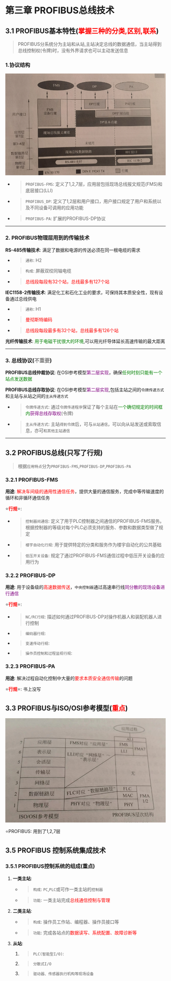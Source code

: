 # 第三章 PROFIBUS总线技术
## 3.1 PROFIBUS基本特性(<font color=red>掌握三种的分类,区别,联系</font>)
> PROFIBUS分系统分为主站和从站,主站决定总线的数据通信，当主站得到总线控制权(令牌)时，没有外界请求也可以主动发送信息  

### 1.协议结构
![img](img/PROFIBUS协议结构.png '图1 PROFIBUS协议结构 :size=70%')  
- >`PROFIBUS-FMS`: 定义了1,2,7层，应用层包括现场总线报文规范(FMS)和底层接口(LLI)  
- >`PROFIBUS_DP`: 定义了1,2层和用户接口，用户接口规定了用户和系统以及不同设备可调用的应用功能  
- >`PROFIBUS-PA`: 扩展的PROFIBUS-DP协议  


---
### 2. PROFIBUS物理层用到的传输技术
**RS-485传输技术**: 满足了数据和电源的传送必须在同一根电缆的需求  
- >`通称`: H2  
- >`构成`: 屏蔽双绞同轴电缆  
- ><font color=red>总线段每段有32个站，总线最多有127个站</font>  

**IEC1158-2传输技术**: 满足化工和石化工业的要求，可保持其本质安全性，现有设备通过总线供电  
- >`通称`: H1  
- ><font color=red>曼彻斯特编码</font>  
- ><font color=red>总线段每段最多有32个站，总线最多有126个站</font>  

**光纤传输技术**: <font color=green>用于电磁干扰很大的环境</font>,可以用光纤导体延长高速传输的最大距离  

---
### 3. 总线协议(<font color=grey>不重要</font>)
**PROFIBUS总线仲裁协议**: 在OSI参考模型<font color=purple>第二层实现</font>，确保<font color=green>任何时刻只能有一个站点发送数据</font>  

**PROFIBUS总线存取协议**: 在OSI参考模型<font color=purple>第二层实现</font>,包括主站之间的`令牌传递方式`和主站与从站之间的`主从传递方式`  
- >`令牌传递方式`: 通过`令牌传递程序`保证了每个主站在<font color=green>一个确切规定的时间框内</font><font color=purple>获得总线存取权</font>(令牌)  
- >`主从传递方式`: 主站`得到令牌`后，可与`从站通信`，可以向从站发送或索取信息，亦可`和其他主站通信`  

---


## 3.2 PROFIBUS总线(只写了行规)
> 根据`应用特点`分为`PROFIBUS-FMS`,`PROFIBUS-DP`,`PROFIBUS-PA`  

### 3.2.1 PROFIBUS-FMS
**用途**: <font color=red>解决车间级的通用性通信任务</font>，提供大量的通信服务，完成中等传输速度的循环和非循环通信任务  

:star:**<font color=red>行规</font>**:star::  
- >`控制器间通信`: 定义了用于PLC控制器之间通信的PROFIBUS-FMS服务。根据控制器的等级对每个PLC必须支持的服务、参数和数据类型做了规定  
- >`楼宇自动化行规`: 用于提供特定的分类和服务作为楼宇自动化的公共基础  
- >`低压开关设备`: 规定了通过PROFIBUS-FMS通信过程中低压开关设备的应用行为  

### 3.2.2 PROFIBUS-DP
**用途**: 用于设备级的<font color=red>高速数据传送</font>，`中央控制器`通过高速串行线<font color=purple>同分散的现场设备进行通信</font>  

:star:**<font color=red>行规</font>**:star::  
- >`NC/RC行规`: 描述如何通过PROFIBUS-DP对操作机器人和装配机器人进行控制  
- >`编码器行规`:  
- >`变速传动行规`:  
- >`操作员控制和过程监视行规`:  

### 3.2.3 PROFIBUS-PA
**用途**: 解决过程自动化控制中大量的<font color=red>要求本质安全通信传输</font>的问题  

:star:**<font color=red>行规</font>**:star:: 书上没写  

## 3.3 PROFIBUS与ISO/OSI参考模型(<font color=red>重点</font>)
![img](img/OSI参考模型与PROFIBUS体系结构的对比.png '图2 OSI参考模型与PROFIBUS体系结构的对比. :size=70%')  

:star:PROFIBUS: 用到了1,2,7层  


## 3.5 PROFIBUS 控制系统集成技术
### 3.5.1 PROFIBUS控制系统的组成(重点)
1. **一类主站**:  
   - >`构成`: `PC`,`PLC`或可作一类主站的`控制器`  
   - >`功能`: 一类主站完成<font color=red>总线通信控制与管理</font>  
2. **二类主站**:  
   - >`构成`: 操作员工作站、编程器、操作员接口等  
   - >`功能`: 完成各站点的<font color=red>数据读写、系统配置、故障诊断等</font>  
3. **从站**:  
   1. >`PLC(智能型I/O)`:   
   2. >`分散式I/O`  
   3. >`驱动器、传感器执行机构等现场设备`  












